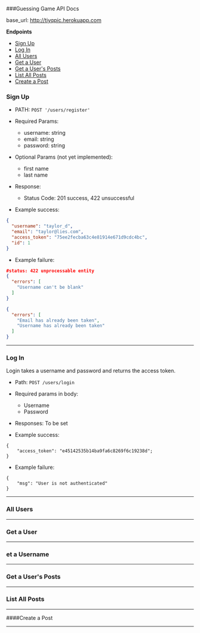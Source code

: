 ###Guessing Game API Docs

base_url: http://tiyqpic.herokuapp.com

**Endpoints**

* [Sign Up](#head1)
* [Log In](#head2)
* [All Users](#head3)
* [Get a User](#head4)
* [Get a User's Posts](#head5)
* [List All Posts](#head6)
* [Create a Post](#head7)

### <a name="head1"></a>Sign Up

* PATH: `POST '/users/register'`

* Required Params:
  * username: string
  * email: string
  * password: string

* Optional Params (not yet implemented):
	* first name
	* last name

* Response: 
  * Status Code: 201 success, 422 unsuccessful

* Example success:

```json
{
  "username": "taylor_d",
  "email": "taylor@lies.com",
  "access_token": "75ee2fecba63c4e81914e671d9cdc4bc",
  "id": 1
}
```

* Example failure:

```json
#status: 422 unprocessable entity
{
  "errors": [
    "Username can't be blank"
  ]
}

{
  "errors": [
    "Email has already been taken",
    "Username has already been taken"
  ]
}
```

****

### <a name="head2"></a>Log In

Login takes a username and password and returns the access token.

* Path: `POST /users/login`

* Required params in body:
  * Username
  * Password

* Responses: To be set

* Example success:
```
{
	"access_token": "e45142535b14ba9fa6c8269f6c19238d";
}
```

* Example failure:

```
{
	"msg": "User is not authenticated"
}
```
****

### <a name="head3"></a>All Users

****

### <a name="head4"></a>Get a User

****

### <a name="head5"></a>et a Username

****

### <a name="head6"></a>Get a User's Posts

****

### <a name="head7"></a>List All Posts

****

####Create a Post

****



